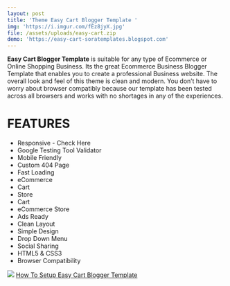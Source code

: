 ```yaml
---
layout: post
title: 'Theme Easy Cart Blogger Template '
img: 'https://i.imgur.com/fEz8jyX.jpg'
file: /assets/uploads/easy-cart.zip
demo: 'https://easy-cart-soratemplates.blogspot.com'
---
```

**Easy Cart Blogger Template** is suitable for any type of Ecommerce or Online Shopping Business. Its the great Ecommerce Business Blogger Template that enables you to create a professional Business website. The overall look and feel of this theme is clean and modern. You don’t have to worry about browser compatibly because our template has been tested across all browsers and works with no shortages in any of the experiences.

# FEATURES

* Responsive - Check Here
* Google Testing Tool Validator
* Mobile Friendly
* Custom 404 Page 
* Fast Loading 
* eCommerce
* Cart
* Store
* Cart
* eCommerce Store
* Ads Ready
* Clean Layout
* Simple Design
* Drop Down Menu
* Social Sharing
* HTML5 & CSS3
* Browser Compatibility


![](https://i.imgur.com/fEz8jyX.jpg)
[How To Setup Easy Cart Blogger Template](https://youtu.be/5GqYyatNctA)
